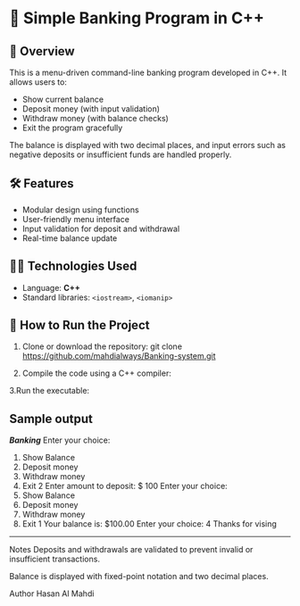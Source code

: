 # 🏦 Simple Banking Program in C++

## 📌 Overview

This is a menu-driven command-line banking program developed in C++. It allows users to:

- Show current balance
- Deposit money (with input validation)
- Withdraw money (with balance checks)
- Exit the program gracefully

The balance is displayed with two decimal places, and input errors such as negative deposits or insufficient funds are handled properly.

## 🛠 Features

- Modular design using functions
- User-friendly menu interface
- Input validation for deposit and withdrawal
- Real-time balance update

## 🧑‍💻 Technologies Used

- Language: **C++**
- Standard libraries: `<iostream>`, `<iomanip>`

## 🚀 How to Run the Project

1. Clone or download the repository:
git clone https://github.com/mahdialways/Banking-system.git

2. Compile the code using a C++ compiler:

3.Run the executable:



## Sample output
*************Banking*************
Enter your choice: 
1. Show Balance 
2. Deposit money 
3. Withdraw money 
4. Exit 
2
Enter amount to deposit: $ 
100
Enter your choice: 
1. Show Balance 
2. Deposit money 
3. Withdraw money 
4. Exit 
1
Your balance is: $100.00
Enter your choice: 
4
Thanks for vising 
********************************* 


Notes
Deposits and withdrawals are validated to prevent invalid or insufficient transactions.

Balance is displayed with fixed-point notation and two decimal places.

Author
Hasan Al Mahdi
